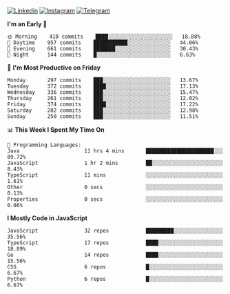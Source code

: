 [![Linkedin](https://img.shields.io/badge/-Archie-blue?style=flat-square&labelColor=gray&logo=Linkedin&logoColor=white&link=https://www.linkedin.com/in/archisdi)](https://www.linkedin.com/in/archisdi)
[![Instagram](https://img.shields.io/badge/-@archisdi-orange?style=flat-square&labelColor=gray&logo=Instagram&logoColor=white&link=https://www.instagram.com/archisdi)](https://www.instagram.com/archisdi)
[![Telegram](https://img.shields.io/badge/-aai-informational?style=flat-square&labelColor=gray&logo=telegram&logoColor=white&link=https://t.me/archisdi)](https://t.me/archisdi)

<!--START_SECTION:waka-->
**I'm an Early 🐤** 

```text
🌞 Morning    410 commits    ████░░░░░░░░░░░░░░░░░░░░░   18.88% 
🌆 Daytime    957 commits    ███████████░░░░░░░░░░░░░░   44.06% 
🌃 Evening    661 commits    ███████░░░░░░░░░░░░░░░░░░   30.43% 
🌙 Night      144 commits    █░░░░░░░░░░░░░░░░░░░░░░░░   6.63%

```
📅 **I'm Most Productive on Friday** 

```text
Monday       297 commits    ███░░░░░░░░░░░░░░░░░░░░░░   13.67% 
Tuesday      372 commits    ████░░░░░░░░░░░░░░░░░░░░░   17.13% 
Wednesday    336 commits    ███░░░░░░░░░░░░░░░░░░░░░░   15.47% 
Thursday     261 commits    ███░░░░░░░░░░░░░░░░░░░░░░   12.02% 
Friday       374 commits    ████░░░░░░░░░░░░░░░░░░░░░   17.22% 
Saturday     282 commits    ███░░░░░░░░░░░░░░░░░░░░░░   12.98% 
Sunday       250 commits    ███░░░░░░░░░░░░░░░░░░░░░░   11.51%

```


📊 **This Week I Spent My Time On** 

```text
💬 Programming Languages: 
Java                     11 hrs 4 mins       ██████████████████████░░░   89.72% 
JavaScript               1 hr 2 mins         ██░░░░░░░░░░░░░░░░░░░░░░░   8.43% 
TypeScript               11 mins             ░░░░░░░░░░░░░░░░░░░░░░░░░   1.61% 
Other                    0 secs              ░░░░░░░░░░░░░░░░░░░░░░░░░   0.13% 
Properties               0 secs              ░░░░░░░░░░░░░░░░░░░░░░░░░   0.06%

```

**I Mostly Code in JavaScript** 

```text
JavaScript               32 repos            █████████░░░░░░░░░░░░░░░░   35.56% 
TypeScript               17 repos            ████░░░░░░░░░░░░░░░░░░░░░   18.89% 
Go                       14 repos            ████░░░░░░░░░░░░░░░░░░░░░   15.56% 
CSS                      6 repos             █░░░░░░░░░░░░░░░░░░░░░░░░   6.67% 
Python                   6 repos             █░░░░░░░░░░░░░░░░░░░░░░░░   6.67%

```



<!--END_SECTION:waka-->